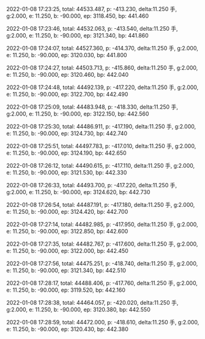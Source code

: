 2022-01-08 17:23:25, total: 44533.487, p: -413.230, delta:11.250 手, g:2.000, e: 11.250, b: -90.000, ep: 3118.450, bp: 441.460

2022-01-08 17:23:46, total: 44532.063, p: -413.540, delta:11.250 手, g:2.000, e: 11.250, b: -90.000, ep: 3121.340, bp: 441.860

2022-01-08 17:24:07, total: 44527.360, p: -414.370, delta:11.250 手, g:2.000, e: 11.250, b: -90.000, ep: 3120.030, bp: 441.800

2022-01-08 17:24:27, total: 44503.713, p: -415.860, delta:11.250 手, g:2.000, e: 11.250, b: -90.000, ep: 3120.460, bp: 442.040

2022-01-08 17:24:48, total: 44492.139, p: -417.220, delta:11.250 手, g:2.000, e: 11.250, b: -90.000, ep: 3122.700, bp: 442.490

2022-01-08 17:25:09, total: 44483.948, p: -418.330, delta:11.250 手, g:2.000, e: 11.250, b: -90.000, ep: 3122.150, bp: 442.560

2022-01-08 17:25:30, total: 44486.911, p: -417.190, delta:11.250 手, g:2.000, e: 11.250, b: -90.000, ep: 3124.730, bp: 442.740

2022-01-08 17:25:51, total: 44497.783, p: -417.010, delta:11.250 手, g:2.000, e: 11.250, b: -90.000, ep: 3124.190, bp: 442.650

2022-01-08 17:26:12, total: 44490.615, p: -417.110, delta:11.250 手, g:2.000, e: 11.250, b: -90.000, ep: 3121.530, bp: 442.330

2022-01-08 17:26:33, total: 44493.700, p: -417.220, delta:11.250 手, g:2.000, e: 11.250, b: -90.000, ep: 3124.620, bp: 442.730

2022-01-08 17:26:54, total: 44487.191, p: -417.180, delta:11.250 手, g:2.000, e: 11.250, b: -90.000, ep: 3124.420, bp: 442.700

2022-01-08 17:27:14, total: 44482.985, p: -417.950, delta:11.250 手, g:2.000, e: 11.250, b: -90.000, ep: 3122.850, bp: 442.600

2022-01-08 17:27:35, total: 44482.767, p: -417.600, delta:11.250 手, g:2.000, e: 11.250, b: -90.000, ep: 3122.000, bp: 442.450

2022-01-08 17:27:56, total: 44475.251, p: -418.740, delta:11.250 手, g:2.000, e: 11.250, b: -90.000, ep: 3121.340, bp: 442.510

2022-01-08 17:28:17, total: 44488.406, p: -417.760, delta:11.250 手, g:2.000, e: 11.250, b: -90.000, ep: 3119.520, bp: 442.160

2022-01-08 17:28:38, total: 44464.057, p: -420.020, delta:11.250 手, g:2.000, e: 11.250, b: -90.000, ep: 3120.380, bp: 442.550

2022-01-08 17:28:59, total: 44472.000, p: -418.610, delta:11.250 手, g:2.000, e: 11.250, b: -90.000, ep: 3120.430, bp: 442.380